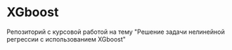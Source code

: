 # XGboost
Репозиторий с курсовой работой на тему "Решение задачи нелинейной регрессии с  использованием XGboost"
